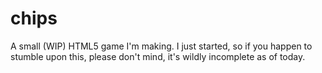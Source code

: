 # chips
A small (WIP) HTML5 game I'm making. I just started, so if you happen to stumble upon this, please don't mind, it's wildly incomplete as of today.
